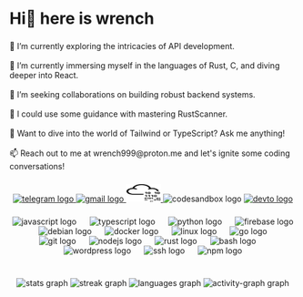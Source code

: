 <h1 align="left">Hi👋 here is wrench</h1>

###

<p align="left"></p>

###

<p align="left">🔭 I’m currently exploring the intricacies of API development.<br><br>🌱 I’m currently immersing myself in the languages of Rust, C, and diving deeper into React.<br><br>👯 I’m seeking collaborations on building robust backend systems.<br><br>🤝 I could use some guidance with mastering RustScanner.<br><br>💬 Want to dive into the world of Tailwind or TypeScript? Ask me anything!<br><br>📫 Reach out to me at wrench999@proton.me and let's ignite some coding conversations!</p>

###

<p align="left"></p>

###

<p align="left"></p>

###

<div align="center">
  <a href="@JustMeWrench" target="_blank">
    <img src="https://raw.githubusercontent.com/maurodesouza/profile-readme-generator/master/src/assets/icons/social/telegram/default.svg" width="61" height="31" alt="telegram logo"  />
  </a>
  <a href="wrench999@proton.me" target="_blank">
    <img src="https://raw.githubusercontent.com/maurodesouza/profile-readme-generator/master/src/assets/icons/social/gmail/default.svg" width="61" height="31" alt="gmail logo"  />
  </a>
  <a href="https://tryhackme.com/p/w3rnch" target="_blank">
    <img src="https://raw.githubusercontent.com/maurodesouza/profile-readme-generator/master/src/assets/icons/social/tryhackme/default.svg" width="61" height="31" alt="tryhackme logo"  />
  </a>
  <img src="https://raw.githubusercontent.com/maurodesouza/profile-readme-generator/master/src/assets/icons/social/codesandbox/default.svg" width="61" height="31" alt="codesandbox logo"  />
  <a href="https://dev.to/w3nch" target="_blank">
    <img src="https://raw.githubusercontent.com/maurodesouza/profile-readme-generator/master/src/assets/icons/social/devto/default.svg" width="61" height="31" alt="devto logo"  />
  </a>
</div>

###

<p align="left"></p>

###

<div align="center">
  <img src="https://skillicons.dev/icons?i=js" height="30" alt="javascript logo"  />
  <img width="15" />
  <img src="https://skillicons.dev/icons?i=ts" height="30" alt="typescript logo"  />
  <img width="15" />
  <img src="https://skillicons.dev/icons?i=py" height="30" alt="python logo"  />
  <img width="15" />
  <img src="https://skillicons.dev/icons?i=firebase" height="30" alt="firebase logo"  />
  <img width="15" />
  <img src="https://cdn.simpleicons.org/debian/A81D33" height="30" alt="debian logo"  />
  <img width="15" />
  <img src="https://skillicons.dev/icons?i=docker" height="30" alt="docker logo"  />
  <img width="15" />
  <img src="https://skillicons.dev/icons?i=linux" height="30" alt="linux logo"  />
  <img width="15" />
  <img src="https://skillicons.dev/icons?i=go" height="30" alt="go logo"  />
  <img width="15" />
  <img src="https://skillicons.dev/icons?i=git" height="30" alt="git logo"  />
  <img width="15" />
  <img src="https://skillicons.dev/icons?i=nodejs" height="30" alt="nodejs logo"  />
  <img width="15" />
  <img src="https://skillicons.dev/icons?i=rust" height="30" alt="rust logo"  />
  <img width="15" />
  <img src="https://skillicons.dev/icons?i=bash" height="30" alt="bash logo"  />
  <img width="15" />
  <img src="https://skillicons.dev/icons?i=wordpress" height="30" alt="wordpress logo"  />
  <img width="15" />
  <img src="https://cdn.jsdelivr.net/gh/devicons/devicon/icons/ssh/ssh-original.svg" height="30" alt="ssh logo"  />
  <img width="15" />
  <img src="https://cdn.simpleicons.org/npm/CB3837" height="30" alt="npm logo"  />
</div>

###

<p align="left"></p>

###

<br clear="both">

<div align="center">
  <img src="https://github-readme-stats.vercel.app/api?username=w3nch&hide_title=true&hide_rank=true&show_icons=true&include_all_commits=true&count_private=true&disable_animations=false&theme=dark&locale=en&hide_border=true" height="150" alt="stats graph"  />
  <img src="https://streak-stats.demolab.com?user=w3nch&locale=en&mode=daily&theme=dark&hide_border=false&border_radius=5" height="150" alt="streak graph"  />
  <img src="https://github-readme-stats.vercel.app/api/top-langs?username=w3nch&locale=en&hide_title=false&layout=compact&card_width=320&langs_count=5&theme=dark&hide_border=false" height="150" alt="languages graph"  />
  <img src="https://github-readme-activity-graph.vercel.app/graph?username=w3nch&theme=tokyo-night" height="150" alt="activity-graph graph"  />
</div>

###

<p align="left"></p>

###
